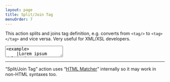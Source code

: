 ```yaml
---
layout: page
title: Split/Join Tag
menuOrder: 7
---
```

This action splits and joins tag definition, e.g. converts from `<tag/>` to `<tag></tag>` and vice versa. Very useful for XML/XSL developers.
<textarea class="movie-def">
&lt;example&gt;
	|Lorem ipsum dolor sit amet
&lt;/example&gt;
~~~
run: emmet.split_join_tag ::: “Split/Join Tag” (Cmd-J)
wait: 1000
moveTo: 6
wait: 1000
run: emmet.split_join_tag
</textarea>

----------------

“Split/Join Tag” action uses “[HTML Matcher](/actions/match-pair/)” internally so it may work in non-HTML syntaxes too.
